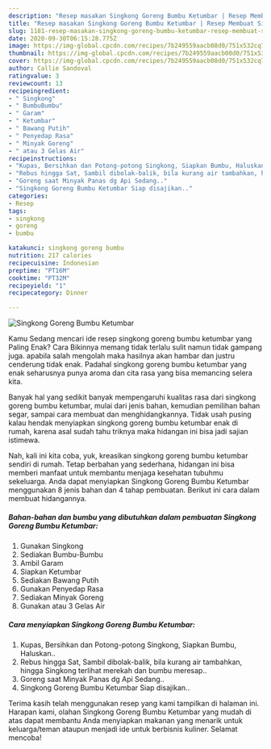 ```yaml
---
description: "Resep masakan Singkong Goreng Bumbu Ketumbar | Resep Membuat Singkong Goreng Bumbu Ketumbar Yang Lezat"
title: "Resep masakan Singkong Goreng Bumbu Ketumbar | Resep Membuat Singkong Goreng Bumbu Ketumbar Yang Lezat"
slug: 1181-resep-masakan-singkong-goreng-bumbu-ketumbar-resep-membuat-singkong-goreng-bumbu-ketumbar-yang-lezat
date: 2020-09-30T06:15:28.775Z
image: https://img-global.cpcdn.com/recipes/7b249559aacb08d0/751x532cq70/singkong-goreng-bumbu-ketumbar-foto-resep-utama.jpg
thumbnail: https://img-global.cpcdn.com/recipes/7b249559aacb08d0/751x532cq70/singkong-goreng-bumbu-ketumbar-foto-resep-utama.jpg
cover: https://img-global.cpcdn.com/recipes/7b249559aacb08d0/751x532cq70/singkong-goreng-bumbu-ketumbar-foto-resep-utama.jpg
author: Callie Sandoval
ratingvalue: 3
reviewcount: 13
recipeingredient:
- " Singkong"
- " BumbuBumbu"
- " Garam"
- " Ketumbar"
- " Bawang Putih"
- " Penyedap Rasa"
- " Minyak Goreng"
- " atau 3 Gelas Air"
recipeinstructions:
- "Kupas, Bersihkan dan Potong-potong Singkong, Siapkan Bumbu, Haluskan.."
- "Rebus hingga Sat, Sambil dibolak-balik, bila kurang air tambahkan, hingga Singkong terlihat merekah dan bumbu meresap.."
- "Goreng saat Minyak Panas dg Api Sedang.."
- "Singkong Goreng Bumbu Ketumbar Siap disajikan.."
categories:
- Resep
tags:
- singkong
- goreng
- bumbu

katakunci: singkong goreng bumbu 
nutrition: 217 calories
recipecuisine: Indonesian
preptime: "PT16M"
cooktime: "PT32M"
recipeyield: "1"
recipecategory: Dinner

---
```



![Singkong Goreng Bumbu Ketumbar](https://img-global.cpcdn.com/recipes/7b249559aacb08d0/751x532cq70/singkong-goreng-bumbu-ketumbar-foto-resep-utama.jpg)

Kamu Sedang mencari ide resep singkong goreng bumbu ketumbar yang Paling Enak? Cara Bikinnya memang tidak terlalu sulit namun tidak gampang juga. apabila salah mengolah maka hasilnya akan hambar dan justru cenderung tidak enak. Padahal singkong goreng bumbu ketumbar yang enak seharusnya punya aroma dan cita rasa yang bisa memancing selera kita.

Banyak hal yang sedikit banyak mempengaruhi kualitas rasa dari singkong goreng bumbu ketumbar, mulai dari jenis bahan, kemudian pemilihan bahan segar, sampai cara membuat dan menghidangkannya. Tidak usah pusing kalau hendak menyiapkan singkong goreng bumbu ketumbar enak di rumah, karena asal sudah tahu triknya maka hidangan ini bisa jadi sajian istimewa.




Nah, kali ini kita coba, yuk, kreasikan singkong goreng bumbu ketumbar sendiri di rumah. Tetap berbahan yang sederhana, hidangan ini bisa memberi manfaat untuk membantu menjaga kesehatan tubuhmu sekeluarga. Anda dapat menyiapkan Singkong Goreng Bumbu Ketumbar menggunakan 8 jenis bahan dan 4 tahap pembuatan. Berikut ini cara dalam membuat hidangannya.

<!--inarticleads1-->

##### Bahan-bahan dan bumbu yang dibutuhkan dalam pembuatan Singkong Goreng Bumbu Ketumbar:

1. Gunakan  Singkong
1. Sediakan  Bumbu-Bumbu
1. Ambil  Garam
1. Siapkan  Ketumbar
1. Sediakan  Bawang Putih
1. Gunakan  Penyedap Rasa
1. Sediakan  Minyak Goreng
1. Gunakan  atau 3 Gelas Air




<!--inarticleads2-->

##### Cara menyiapkan Singkong Goreng Bumbu Ketumbar:

1. Kupas, Bersihkan dan Potong-potong Singkong, Siapkan Bumbu, Haluskan..
1. Rebus hingga Sat, Sambil dibolak-balik, bila kurang air tambahkan, hingga Singkong terlihat merekah dan bumbu meresap..
1. Goreng saat Minyak Panas dg Api Sedang..
1. Singkong Goreng Bumbu Ketumbar Siap disajikan..




Terima kasih telah menggunakan resep yang kami tampilkan di halaman ini. Harapan kami, olahan Singkong Goreng Bumbu Ketumbar yang mudah di atas dapat membantu Anda menyiapkan makanan yang menarik untuk keluarga/teman ataupun menjadi ide untuk berbisnis kuliner. Selamat mencoba!
